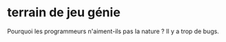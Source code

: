 # terrain de jeu génie

Pourquoi les programmeurs n'aiment-ils pas la nature ? Il y a trop de bugs.
